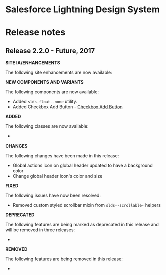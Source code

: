 # Salesforce Lightning Design System
# Release notes

<!-- Release notes authoring guidelines: http://keepachangelog.com/ -->

## Release 2.2.0 - Future, 2017

**SITE IA/ENHANCEMENTS**

The following site enhancements are now available:


**NEW COMPONENTS AND VARIANTS**

The following components are now available:

- Added `slds-float--none` utility.
- Added Checkbox Add Button - [Checkbox Add Button](/components/forms/#flavor-checkbox-add-button)



**ADDED**

The following classes are now available:

-

**CHANGES**

The following changes have been made in this release:

- Global actions icon on global header updated to have a background color
- Change global header icon's color and size

**FIXED**

The following issues have now been resolved:

- Removed custom styled scrollbar mixin from `slds--scrollable-` helpers

**DEPRECATED**

The following features are being marked as deprecated in this release and will be removed in three releases:

-

**REMOVED**

The following features are being removed in this release:

-
